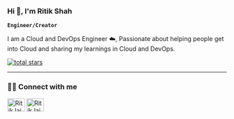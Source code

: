 ### Hi 👋, I'm Ritik Shah

**`Engineer/Creator`**

I am a Cloud and DevOps Engineer ☁️, Passionate about helping people get into Cloud and sharing my learnings in Cloud and DevOps.

   <p align="left">
      <a href="https://github.com/ritikops?tab=repositories&sort=stargazers">
         <img alt="total stars" title="Total stars on GitHub" src="https://custom-icon-badges.demolab.com/github/stars/ritikops?color=55960c&style=for-the-badge&labelColor=488207&logo=star"/></a>

   </p>

---





### 🏄‍♂️ Connect with me
   <p align="left">
   <a href="www.linkedin.com/in/ritik-jain-anilkumar" target="blank"><img align="center" src="https://raw.githubusercontent.com/ritikjain/github-profile-readme-generator/master/src/images/icons/Social/linked-in-alt.svg" alt="RitikJain" height="30" width="40" /></a>
   <a href="[https://instagram.com/ritikops](https://www.instagram.com/as_ritiks?igsh=MXd5YjlnczRodTI0)" target="blank"><img align="center" src="https://raw.githubusercontent.com/ritikjain/github-profile-readme-generator/master/src/images/icons/Social/instagram.svg" alt="RitikJain" height="30" width="40" /></a>
   </p>
<!---
ritikops/ritikops is a ✨ special ✨ repository because its `README.md` (this file) appears on your GitHub profile.
You can click the Preview link to take a look at your changes.
--->

